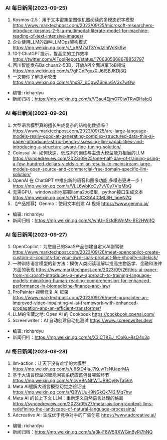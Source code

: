 ### AI 每日新闻(2023-09-25)

1. Kosmos-2.5：用于文本密集型图像机器阅读的多模态识字模型 https://www.marktechpost.com/2023/09/25/microsoft-researchers-introduce-kosmos-2-5-a-multimodal-literate-model-for-machine-reading-of-text-intensive-images/
2. 企业使用LLM的四种LLMOps架构模式 https://mp.weixin.qq.com/s/_xAM7stT3YvdzIhiVcKk6w
3. 10个ChatGPT提示，提高您的工作效率 https://twitter.com/AIToolReport/status/1706305668678852797
4. 百川智能发布Baichuan2-53B，开放API全面进军ToB领域 https://mp.weixin.qq.com/s/7gFCnPgox0lJ6ISBJKDj3Q
5. 一文带你了解提示攻击 https://mp.weixin.qq.com/s/mxSZ_dCgwZ6muv5V3x7wGw

* 编辑: richardyu
* 新闻归档：https://mp.weixin.qq.com/s/V3au4EjmO70iwTRwBHaIqQ


### AI 每日新闻(2023-09-26)

1. 大型语言模型真的擅长生成复杂的结构化数据吗？ https://www.marktechpost.com/2023/09/25/are-large-language-models-really-good-at-generating-complex-structured-data-this-ai-paper-introduces-struc-bench-assessing-llm-capabilities-and-introducing-a-structure-aware-fine-tuning-solution/
2. Colossal-AI: 如何快速、低成本的训练与主流大模型能力相当的LLM https://syncedreview.com/2023/09/25/one-half-day-of-training-using-a-few-hundred-dollars-yields-similar-results-to-mainstream-large-models-open-source-and-commercial-free-domain-specific-llm-solution/
3. OpenAI 在 ChatGPT 中推出新的语音和图像功能,多模态更进一步！https://mp.weixin.qq.com/s/VLL6wbKcCy7vV0y7VIqMbQ
4. 无需GPU，windows本地部署llama2大模型，python接口生成文本 https://mp.weixin.qq.com/s/YF1JCXSA4lCML8H_hpeN7Q
5. 【产品推荐】Genmo：使用文本创建 AI 视频 https://www.genmo.ai/

* 编辑: richardyu
* 新闻归档：https://mp.weixin.qq.com/s/wnUHSsfdRWnMk-BE2HWj1Q

### AI 每日新闻(2023-09-27)

1. OpenCopilot：为您自己的SaaS产品创建自定义AI副驾驶 https://www.marktechpost.com/2023/09/26/meet-opencopilot-create-custom-ai-copilots-for-your-own-saas-product-like-shopify-sidekick/
2. 一种训练语言模型的新方法：模仿人类阅读理解以提高生物医学、金融和法律方面的表现 https://www.marktechpost.com/2023/09/26/this-ai-paper-from-microsoft-introduces-a-new-approach-to-training-language-models-mimicking-human-reading-comprehension-for-enhanced-performance-in-biomedicine-finance-and-law/
3. ProPainter 视频修复 AI 框架 https://www.marktechpost.com/2023/09/26/meet-propainter-an-improved-video-inpainting-vi-ai-framework-with-enhanced-propagation-and-an-efficient-transformer/
4. LLM的宝藏之地: Open AI 的 Cookbook https://cookbook.openai.com/
5. Screenwriter：AI 自动创建自动化测试 https://www.screenwriter.dev/

* 编辑: richardyu
* 新闻归档：https://mp.weixin.qq.com/s/X3iCTKEJ_rOoKu-RsO4x3g

### AI 每日新闻(2023-09-28)

1. llm-action：让天下没有难学的大模型 https://mp.weixin.qq.com/s/u6StD4IaJ7KuwTsNUaprMA
2. 基于大语言模型的智能问答系统应该包含哪些环节 https://mp.weixin.qq.com/s/ncvVBNNhWTJBBOyByTa56A
3. Meta AI缓解大语言模型幻觉之验证链 https://mp.weixin.qq.com/s/QBWUu-I9NGkQk742iMq7hw
4. Meta AI 的长上下文 LLM：重新定义自然语言处理的格局 https://syncedreview.com/2023/09/27/meta-ais-long-context-llms-redefining-the-landscape-of-natural-language-processing/
5. Adcreative AI: 生成优于竞争对手的广告创意 https://www.adcreative.ai/

* 编辑: richardyu
* 新闻归档：https://mp.weixin.qq.com/s/a3k-F8W5RXWGinByRj7hNQ





